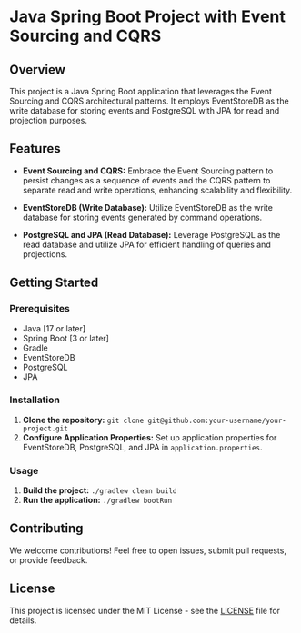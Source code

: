 # Java Spring Boot Project with Event Sourcing and CQRS

## Overview

This project is a Java Spring Boot application that leverages the Event Sourcing and CQRS architectural patterns. It employs EventStoreDB as the write database for storing events and PostgreSQL with JPA for read and projection purposes.

## Features

- **Event Sourcing and CQRS:** Embrace the Event Sourcing pattern to persist changes as a sequence of events and the CQRS pattern to separate read and write operations, enhancing scalability and flexibility.

- **EventStoreDB (Write Database):** Utilize EventStoreDB as the write database for storing events generated by command operations.

- **PostgreSQL and JPA (Read Database):** Leverage PostgreSQL as the read database and utilize JPA for efficient handling of queries and projections.

## Getting Started

### Prerequisites

- Java [17 or later]
- Spring Boot [3 or later]
- Gradle
- EventStoreDB
- PostgreSQL
- JPA

### Installation

1. **Clone the repository:** `git clone git@github.com:your-username/your-project.git`
2. **Configure Application Properties:** Set up application properties for EventStoreDB, PostgreSQL, and JPA in `application.properties`.

### Usage

1. **Build the project:** `./gradlew clean build`
2. **Run the application:** `./gradlew bootRun`

## Contributing

We welcome contributions! Feel free to open issues, submit pull requests, or provide feedback.

## License

This project is licensed under the MIT License - see the [LICENSE](LICENSE) file for details.
